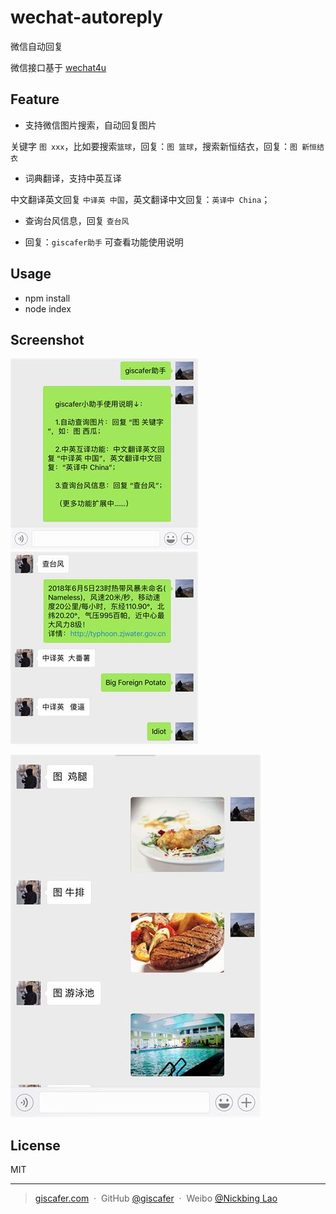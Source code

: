 # wechat-autoreply

微信自动回复

微信接口基于 [wechat4u](https://github.com/nodeWechat/wechat4u)

## Feature

- 支持微信图片搜索，自动回复图片

关键字 `图 xxx`，比如要搜索`篮球`，回复：`图 篮球`，搜索新恒结衣，回复：`图 新恒结衣`

- 词典翻译，支持中英互译

中文翻译英文回复 `中译英 中国`，英文翻译中文回复：`英译中 China`；

- 查询台风信息，回复 `查台风`

- 回复：`giscafer助手` 可查看功能使用说明


## Usage

- npm install
- node index


## Screenshot

![screenshot](./screenshot/screenshot.jpg) ![screenshot4](./screenshot/screenshot4.jpg)

![screenshot2](./screenshot/screenshot2.jpg)


## License
MIT

---

> [giscafer.com](http://giscafer.com) &nbsp;&middot;&nbsp;
> GitHub [@giscafer](https://github.com/giscafer) &nbsp;&middot;&nbsp;
> Weibo [@Nickbing Lao](https://weibo.com/laohoubin)
